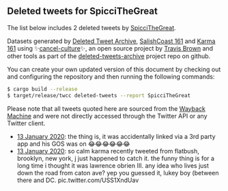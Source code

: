 ## Deleted tweets for SpicciTheGreat

The list below includes 2 deleted tweets by
[SpicciTheGreat](https://twitter.com/SpicciTheGreat).



Datasets generated by [Deleted Tweet Archive](https://twitter.com/deletedtweet161), 
[SalishCoast 161](https://twitter.com/SalishCoastA) and [Karma 161](https://twitter.com/KarmaOneSixOne) 
using ✨[cancel-culture](https://github.com/travisbrown/cancel-culture)✨, an open source project by 
[Travis Brown](https://twitter.com/travisbrown) and other tools as part of the 
[deleted-tweets-archive](https://github.com/salcoast/deleted-tweets-archive/) project repo on github.

You can create your own updated version of this document by checking out and configuring the
repository and then running the following commands:

```bash
$ cargo build --release
$ target/release/twcc deleted-tweets --report SpicciTheGreat
```

Please note that all tweets quoted here are sourced from the
[Wayback Machine](https://web.archive.org) and were not directly accessed through the Twitter API or
any Twitter client.

* [13 January 2020](https://web.archive.org/web/20200113172105/https://twitter.com/SpicciTheGreat/status/1216759284807061505): the thing is, it was accidentally linked via a 3rd party app and his GOS was on 😂😂😂😂😂😂
* [13 January 2020](https://web.archive.org/web/20200113172105/https://twitter.com/SpicciTheGreat/status/1216759284807061505): so calm karma recently tweeted from flatbush, brooklyn, new york, j just happened to catch it.  the funny thing is for a long time i thought it was lawrence obrien III. any idea who lives just down the road from caton ave? yep you guessed it, lukey boy (between there and DC. pic.twitter.com/USS1XndUav
